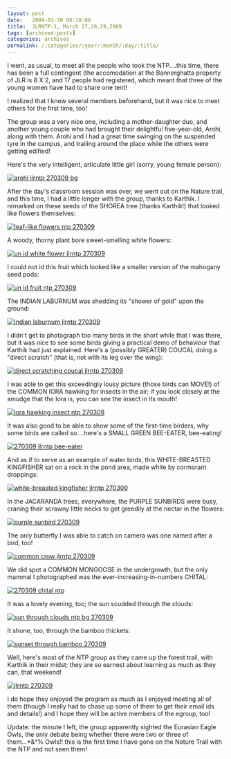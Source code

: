 ```yaml
---
layout: post
date:	2009-03-30 08:18:00
title:  JLRNTP-1, March 27,28,29,2009
tags: [archived-posts]
categories: archives
permalink: /:categories/:year/:month/:day/:title/
---
```

I went, as usual, to meet all the people who took the NTP....this time, there has been a full contingent (the accomodation at the Bannerghatta property of JLR is 8 X 2, and 17 people had registered, which meant that three of the young women have had to share one tent!

I realized that I knew several members beforehand, but it was nice to meet others for the first time, too!

The group was a very nice one, including  a mother-daughter duo, and another young couple who had  brought their delightful five-year-old, Arohi, along with them. Arohi and I had a great time swinging on the suspended tyre in the campus, and trailing around the place while the others were getting edified!



Here's the very intelligent, articulate little girl (sorry, young female person):

<a href="http://s297.photobucket.com/albums/mm205/depontis/?action=view&current=IMG_6550.jpg" target="_blank"><img src="http://i297.photobucket.com/albums/mm205/depontis/IMG_6550.jpg" border="0" alt="arohi jlrntp 270309 bg"></a>


<lj-cut text="more about the NTP Nature Trail"> 


After the day's classroom session was over, we went out on the Nature trail, and this time, I had a little longer with the group, thanks to Karthik. I remarked on these seeds of the SHOREA tree (thanks Karthik!) that looked like flowers themselves:


<a href="http://s297.photobucket.com/albums/mm205/depontis/?action=view&current=IMG_6580.jpg" target="_blank"><img src="http://i297.photobucket.com/albums/mm205/depontis/IMG_6580.jpg" border="0" alt="leaf-like flowers ntp 270309"></a>


A woody, thorny plant bore sweet-smelling white flowers:

<a href="http://s297.photobucket.com/albums/mm205/depontis/?action=view&current=IMG_6572.jpg" target="_blank"><img src="http://i297.photobucket.com/albums/mm205/depontis/IMG_6572.jpg" border="0" alt="un id white flower jlrntp 270309"></a>

I could not id this fruit which looked like a smaller version of the mahogany seed pods:


<a href="http://s297.photobucket.com/albums/mm205/depontis/?action=view&current=IMG_6594.jpg" target="_blank"><img src="http://i297.photobucket.com/albums/mm205/depontis/IMG_6594.jpg" border="0" alt="un id fruit ntp 270309"></a>

The INDIAN LABURNUM was shedding its "shower of gold" upon the ground:

<a href="http://s297.photobucket.com/albums/mm205/depontis/?action=view&current=IMG_6632.jpg" target="_blank"><img src="http://i297.photobucket.com/albums/mm205/depontis/IMG_6632.jpg" border="0" alt="indian laburnum jlrntp 270309"></a>


I didn't get to photograph too many birds in the short while that I was there, but it was nice to see some birds giving a practical demo of behaviour that Karthik had just explained. Here's a (possibly GREATER) COUCAL doing a "direct scratch" (that is, not with its leg over the wing):

<a href="http://s297.photobucket.com/albums/mm205/depontis/?action=view&current=IMG_6651.jpg" target="_blank"><img src="http://i297.photobucket.com/albums/mm205/depontis/IMG_6651.jpg" border="0" alt="direct scratching coucal jlrntp 270309"></a>

I was able to get this exceedingly lousy picture (those birds can MOVE!) of the COMMON IORA hawking for insects in the air; if you look closely at the smudge that the Iora is, you can see the insect in its mouth!

<a href="http://s297.photobucket.com/albums/mm205/depontis/?action=view&current=IMG_6642-1.jpg" target="_blank"><img src="http://i297.photobucket.com/albums/mm205/depontis/IMG_6642-1.jpg" border="0" alt="iora hawking insect ntp 270309"></a>

It was also good to be able to show some of the first-time birders, why some birds are called so....here's a SMALL GREEN BEE-EATER, bee-eating!

<a href="http://s297.photobucket.com/albums/mm205/depontis/?action=view&current=IMG_6626.jpg" target="_blank"><img src="http://i297.photobucket.com/albums/mm205/depontis/IMG_6626.jpg" border="0" alt="270309 jlrntp bee-eater"></a>

And as if to serve as an example of water birds, this WHITE-BREASTED KINGFISHER sat on a rock in the pond area, made white by cormorant droppings:


<a href="http://s297.photobucket.com/albums/mm205/depontis/?action=view&current=IMG_6576.jpg" target="_blank"><img src="http://i297.photobucket.com/albums/mm205/depontis/IMG_6576.jpg" border="0" alt="white-breasted kingfisher jlrntp 270309"></a>


In the JACARANDA trees, everywhere, the PURPLE SUNBIRDS were busy, craning their scrawny little necks to get greedily at the nectar in the flowers:

<a href="http://s297.photobucket.com/albums/mm205/depontis/?action=view&current=IMG_6560.jpg" target="_blank"><img src="http://i297.photobucket.com/albums/mm205/depontis/IMG_6560.jpg" border="0" alt="purple sunbird 270309"></a>


The only butterfly I was able to catch on camera was one named after a bird, too!


<a href="http://s297.photobucket.com/albums/mm205/depontis/?action=view&current=IMG_6602.jpg" target="_blank"><img src="http://i297.photobucket.com/albums/mm205/depontis/IMG_6602.jpg" border="0" alt="common crow jlrntp 270309"></a>


We did spot a COMMON MONGOOSE in the undergrowth, but the only mammal I photographed was the ever-increasing-in-numbers CHITAL:


<a href="http://s297.photobucket.com/albums/mm205/depontis/?action=view&current=IMG_6636.jpg" target="_blank"><img src="http://i297.photobucket.com/albums/mm205/depontis/IMG_6636.jpg" border="0" alt="270309 chital ntp"></a>


It was a lovely evening, too; the sun scudded through the clouds:


<a href="http://s297.photobucket.com/albums/mm205/depontis/?action=view&current=IMG_6645-2.jpg" target="_blank"><img src="http://i297.photobucket.com/albums/mm205/depontis/IMG_6645-2.jpg" border="0" alt="sun through clouds ntp bg 270309"></a>

It shone, too, through the bamboo thickets:


<a href="http://s297.photobucket.com/albums/mm205/depontis/?action=view&current=IMG_6691-1.jpg" target="_blank"><img src="http://i297.photobucket.com/albums/mm205/depontis/IMG_6691-1.jpg" border="0" alt="sunset through bamboo 270309"></a>


</lj-cut>


Well, here's most of the NTP group as they came up the forest trail, with Karthik in their midst; they are so earnest about learning as much as they can, that weekend!

<a href="http://s297.photobucket.com/albums/mm205/depontis/?action=view&current=IMG_6620.jpg" target="_blank"><img src="http://i297.photobucket.com/albums/mm205/depontis/IMG_6620.jpg" border="0" alt="jlrntp 270309"></a>


I do hope they enjoyed the program as much as I enjoyed meeting all of them (though I really had to chase up some of them to get their email ids and details!) and I hope they will be active members of the egroup, too!

Update: the minute I left, the group apparently sighted the Eurasian Eagle Owls, the only debate being whether there were two or three of them...*&^% Owls!!  this is the first time I have gone on the Nature Trail with the NTP and not seen them!
